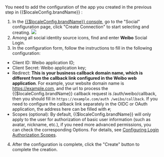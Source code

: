 <IntegrationDetailCard :title="`Fill in the Weibo mobile application configuration in ${$localeConfig.brandName}`">

You need to add the configuration of the app you created in the previous step in {{$localeConfig.brandName}} :

1. In the [{{$localeConfig.brandName}} console](https://console.authing.cn), go to the "Social" configuration page, click "Create Connection" to start selecting and creating.
![](~@imagesEnUs/connections/create-social-idp.jpg)
2. Among all social identity source icons, find and enter **Weibo** Social Login.
3. In the configuration form, follow the instructions to fill in the following configuration:

- Client ID: Weibo application ID;
- Client Secret: Weibo application key;
- Redirect: **This is your business callback domain name, which is different from the callback link configured in the Weibo web application**. For example, your website domain name is https://example.com, and the url to process the {{$localeConfig.brandName}} callback request is /auth/weibo/callback, then you should fill in `https://example.com/auth /weibo/callback`. If you need to configure the callback link separately in the OIDC or OAuth application, the address here can be filled with `#`;
- Scopes (optional): By default, {{$localeConfig.brandName}} will only apply to the user for authorization of basic user information (such as avatar, nickname, etc.), if you need more advanced permissions, you can check the corresponding Options. For details, see [Configuring Login Authorization Scopes](social-login-scopes.md#sina-blog).

4. After the configuration is complete, click the "Create" button to complete the creation.

</IntegrationDetailCard>